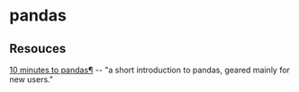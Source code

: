 # pandas

## Resouces

[10 minutes to pandas¶](https://pandas.pydata.org/pandas-docs/stable/getting_started/10min.html) -- "a short introduction to pandas, geared mainly for new users."


